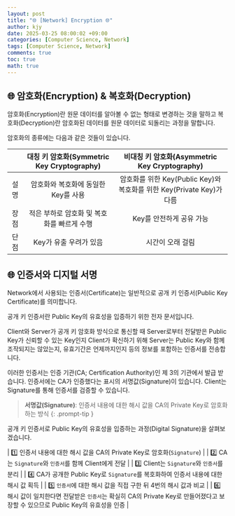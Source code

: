 ```yaml
---
layout: post
title: "🌐 [Network] Encryption 🌐"
author: kjy
date: 2025-03-25 08:00:02 +09:00
categories: [Computer Science, Network]
tags: [Computer Science, Network]
comments: true
toc: true
math: true
---
```


## 🌐 암호화(Encryption) & 복호화(Decryption)

암호화(Encryption)란 원문 데이터를 알아볼 수 없는 형태로 변경하는 것을 말하고 복호화(Decryption)란 암호화된 데이터를 원문 데이터로 되돌리는 과정을 말합니다.

암호화의 종류에는 다음과 같은 것들이 있습니다.

|      | 대칭 키 암호화(Symmetric Key Cryptography) |             비대칭 키 암호화(Asymmetric Key Cryptography)             |
| :--: | :----------------------------------------: | :-------------------------------------------------------------------: |
| 설명 |    암호화와 복호화에 동일한 Key를 사용     | 암호화를 위한 Key(Public Key)와 복호화를 위한 Key(Private Key)가 다름 |
| 장점 | 적은 부하로 암호화 및 복호화를 빠르게 수행 |                       Key를 안전하게 공유 가능                        |
| 단점 |           Key가 유출 우려가 있음           |                           시간이 오래 걸림                            |

## 🌐 인증서와 디지털 서명

Network에서 사용되는 인증서(Certificate)는 일반적으로 공개 키 인증서(Public Key Certificate)를 의미합니다.

공개 키 인증서란 Public Key의 유효성을 입증하기 위한 전자 문서입니다.

Client와 Server가 공개 키 암호화 방식으로 통신할 때 Server로부터 전달받은 Public Key가 신뢰할 수 있는 Key인지 Client가 확신하기 위해 Server는 Public Key와 함께 조작되지는 않았는지, 유효기간은 언제까지인지 등의 정보를 포함하는 인증서를 전송합니다.

이러한 인증서는 인증 기관(CA; Certification Authority)인 제 3의 기관에서 발급 받습니다. 인증서에는 CA가 인증했다는 표시의 서명값(Signature)이 있습니다. Client는 Signature를 통해 인증서를 검증할 수 있습니다.

> **서명값(Signature)**: 인증서 내용에 대한 해시 값을 CA의 Private Key로 암호화 하는 방식
{: .prompt-tip }

공개 키 인증서로 Public Key의 유효성을 입증하는 과정(Digital Signature)을 살펴보겠습니다.

| 1️⃣ 인증서 내용에 대한 해시 값을 CA의 Private Key로 암호화(`Signature`) |
| 2️⃣ CA는 `Signature`와 `인증서`를 함께 Client에게 전달 |
| 3️⃣ Client는 `Signature`와 `인증서`를 분리 |
| 4️⃣ CA가 공개한 Public Key로 `Signature`를 복호화하여 인증서 내용에 대한 해시 값 획득 |
| 5️⃣ `인증서`에 대한 해시 값을 직접 구한 뒤 4번의 해시 값과 비교 |
| 6️⃣ 해시 값이 일치한다면 전달받은 `인증서`는 확실히 CA의 Private Key로 만들어졌다고 보장할 수 있으므로 Public Key의 유효성을 인증 |
